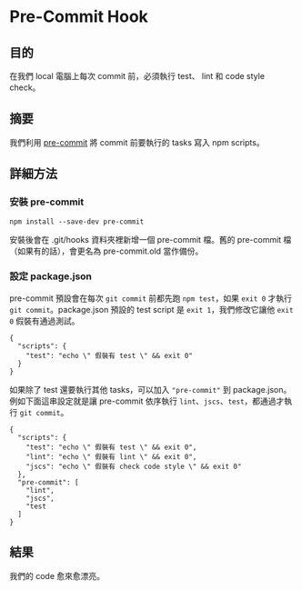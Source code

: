 # Pre-Commit Hook

## 目的
在我們 local 電腦上每次 commit 前，必須執行 test、 lint 和 code style check。

## 摘要
我們利用 [pre-commit](https://www.npmjs.com/package/pre-commit) 將 commit 前要執行的 tasks 寫入 npm scripts。

## 詳細方法

### 安裝 pre-commit
```
npm install --save-dev pre-commit
```
安裝後會在 .git/hooks 資料夾裡新增一個 pre-commit 檔。舊的 pre-commit 檔（如果有的話），會更名為 pre-commit.old 當作備份。

### 設定 package.json
pre-commit 預設會在每次 `git commit` 前都先跑 `npm test`，如果 `exit 0` 才執行 `git commit`。package.json 預設的 test script 是 `exit 1`，我們修改它讓他 `exit 0` 假裝有通過測試。

```
{
  "scripts": {
    "test": "echo \" 假裝有 test \" && exit 0"
  }
}
```


如果除了 test 還要執行其他 tasks，可以加入 `"pre-commit"` 到 package.json。例如下面這串設定就是讓 pre-commit 依序執行 `lint`、`jscs`、`test`，都通過才執行 `git commit`。

```
{
  "scripts": {
    "test": "echo \" 假裝有 test \" && exit 0",
    "lint": "echo \" 假裝有 lint \" && exit 0",
    "jscs": "echo \" 假裝有 check code style \" && exit 0"
  },
  "pre-commit": [
    "lint",
    "jscs",
    "test
  ]
}
```

## 結果
我們的 code 愈來愈漂亮。




